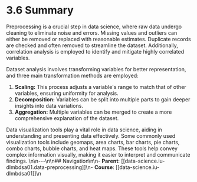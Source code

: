 # 3.6 Summary

Preprocessing is a crucial step in data science, where raw data undergo cleaning to eliminate noise and errors. Missing values and outliers can either be removed or replaced with reasonable estimates. Duplicate records are checked and often removed to streamline the dataset. Additionally, correlation analysis is employed to identify and mitigate highly correlated variables.

Dataset analysis involves transforming variables for better representation, and three main transformation methods are employed:

1. **Scaling:** This process adjusts a variable's range to match that of other variables, ensuring uniformity for analysis.
2. **Decomposition:** Variables can be split into multiple parts to gain deeper insights into data variations.
3. **Aggregation:** Multiple variables can be merged to create a more comprehensive explanation of the dataset.

Data visualization tools play a vital role in data science, aiding in understanding and presenting data effectively. Some commonly used visualization tools include geomaps, area charts, bar charts, pie charts, combo charts, bubble charts, and heat maps. These tools help convey complex information visually, making it easier to interpret and communicate findings.
\n\n---\n\n## Navigation\n\n- **Parent**: [[data-science.iu-dlmbdsa01.data-preprocessing]]\n- **Course**: [[data-science.iu-dlmbdsa01]]\n